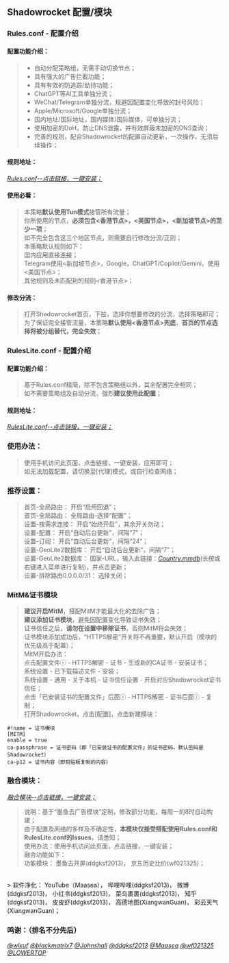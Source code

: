 ## Shadowrocket 配置/模块<br>

### Rules.conf - 配置介绍
#### 配置功能介绍：<br>
> * 自动分配策略组，无需手动切换节点；<br>
> * 具有强大的广告拦截功能；<br>
> * 具有有效的防追踪/劫持功能；<br>
> * ChatGPT等AI工具单独分流；<br>
> * WeChat/Telegram单独分流，规避因配置变化导致的封号风险；<br>
> * Apple/Microsoft/Google单独分流；<br>
> * 国内地址/国际地址，国内媒体/国际媒体，可单独分流；<br>
> * 使用加密的DoH，防止DNS泄露，并有效屏蔽未加密的DNS查询；<br>
> * 完善的规则，配合Shadowrocket的配置自动更新，一次操作，无须后续操作；<br>

#### 规则地址：<br>
[*Rules.conf--点击链接，一键安装；*](https://lowertop.github.io/Shadowrocket-First/redirect.html?url=shadowrocket://config/add/https://raw.githubusercontent.com/XiangwanGuan/Shadowrocket/main/Rules.conf)<br>

#### 使用必看：<br>
> 本策略**默认使用Tun模式**接管所有流量；<br>
> 你所使用的节点，**必须包含<香港节点>，<美国节点>，<新加坡节点>的至少一项**；<br>
> 如不完全包含这三个地区节点，则需要自行修改分流/正则；<br>
> 本策略默认规则如下：<br>
> 国内应用直接连接；<br>
> Telegram使用<新加坡节点>，Google，ChatGPT/Copilot/Gemini，使用<美国节点>；<br>
> 其他规则及未匹配到的规则<香港节点>；<br>

#### 修改分流：<br>
> 打开Shadowrocket首页，下拉，选择你想要修改的分流，选择策略即可；<br>
> 为了保证完全接管流量，本策略**默认使用<香港节点>兜底**，**首页的节点选择将被分组替代，完全失效**；<br>

### RulesLite.conf - 配置介绍
#### 配置功能介绍：<br>
> 基于Rules.conf精简，除不包含策略组以外，其余配置完全相同；<br>
> 如不需要策略组及自动分流，强烈**建议使用此配置**；<br>

#### 规则地址：<br>
[*RulesLite.conf--点击链接，一键安装；*](https://lowertop.github.io/Shadowrocket-First/redirect.html?url=shadowrocket://config/add/https://raw.githubusercontent.com/XiangwanGuan/Shadowrocket/main/RulesLite.conf)<br>

### 使用办法：<br>
> 使用手机访问此页面，点击链接，一键安装，应用即可；<br>
> 如无法加载配置，请切换至[代理]模式，或自行检查网络；<br>

### 推荐设置：<br>
> 首页-全局路由：
开启“启用回退”；<br>
> 首页-全局路由：
全局路由-选择“配置”；<br>
> 设置-按需求连接：
开启“始终开启”，其余开关勿动；<br>
> 设置-配置：
开启“自动后台更新”，间隔“7”；<br>
> 设置-订阅：
开启“自动后台更新”，间隔“24”；<br>
> 设置-GeoLite2数据库：
开启“自动后台更新”，间隔“7”；<br>
> 设置-GeoLite2数据库：
国家-URL，输入此链接：[*Country.mmdb*](https://github.com/Hackl0us/GeoIP2-CN/raw/release/Country.mmdb)(长按或右键进入菜单进行复制)，并点击更新；<br>
> 设置-排除路由0.0.0.0/31：
选择关闭；<br>

### MitM&证书模块
> **建议开启MitM**，搭配MitM才能最大化的去除广告；<br>
> **建议添加证书模块**，避免因配置变化导致证书失效；<br>
> 证书信任之后，**请勿在设置中移除证书**，否则MitM将会失效；<br>
> 证书模块添加成功后，“HTTPS解密”开关将不再重要，默认开启（模块的优先级高于配置）；<br>
> MitM开启办法：<br>
> 点击配置文件ⓘ - HTTPS解密 - 证书 - 生成新的CA证书 - 安装证书；<br>
> 系统设置 - 已下载描述文件 - 安装；<br>
> 系统设置 - 通用 - 关于本机 - 证书信任设置 - 开启对应Shadowrocket证书信任；<br>
> 点击「已安装证书的配置文件」后面ⓘ - HTTPS解密 - 证书后面ⓘ - 复制；<br>
> 打开Shadowrocket，点击[配置]，点击新建模块：<br>
```
#!name = 证书模块
[MITM]
enable = true
ca-passphrase = 证书密码（即「已安装证书的配置文件」的证书密码，默认密码是Shadowrocket）
ca-p12 = 证书内容（即剪贴板复制的内容）
```

### 融合模块：
[*融合模块--点击链接，一键安装；*](https://lowertop.github.io/Shadowrocket-First/redirect.html?url=shadowrocket://install?module=https://raw.githubusercontent.com/XiangwanGuan/Shadowrocket/main/Module.sgmodule)<br>
> 说明：基于“墨鱼去广告模块”定制，修改部分功能，每周一的8时自动构建；<br>
> 由于配置及网络的多样及不确定性，**本模块仅接受搭配使用Rules.conf和RulesLite.conf的Issues**，请悉知；<br>
> 使用办法：使用手机访问此页面，点击链接，一键安装；<br>
> 融合功能如下：<br>
> 功能模块：
墨鱼去开屏(ddgksf2013)，
京东历史比价(wf021325)；
<br>
> 软件净化：
YouTube（Maasea），
哔哩哔哩(ddgksf2013)，
微博(ddgksf2013)，
小红书(ddgksf2013)，
菜鸟裹裹(ddgksf2013)，
知乎(ddgksf2013)，
皮皮虾(ddgksf2013)，
高德地图(XiangwanGuan)，
彩云天气(XiangwanGuan)；
<br>

### 鸣谢：（排名不分先后）<br>
[*@wlxuf*](https://github.com/wlxuf/Shadowrocket)
[*@blackmatrix7*](https://github.com/blackmatrix7/ios_rule_script/tree/master/rule/Shadowrocket)
[*@Johnshall*](https://github.com/Johnshall/Shadowrocket-ADBlock-Rules-Forever)
[*@ddgksf2013*](https://github.com/ddgksf2013/ddgksf2013)
[*@Maasea*](https://github.com/Maasea/sgmodule)
[*@wf021325*](https://github.com/wf021325/qx)
[*@LOWERTOP*](https://github.com/LOWERTOP/Shadowrocket-First)
